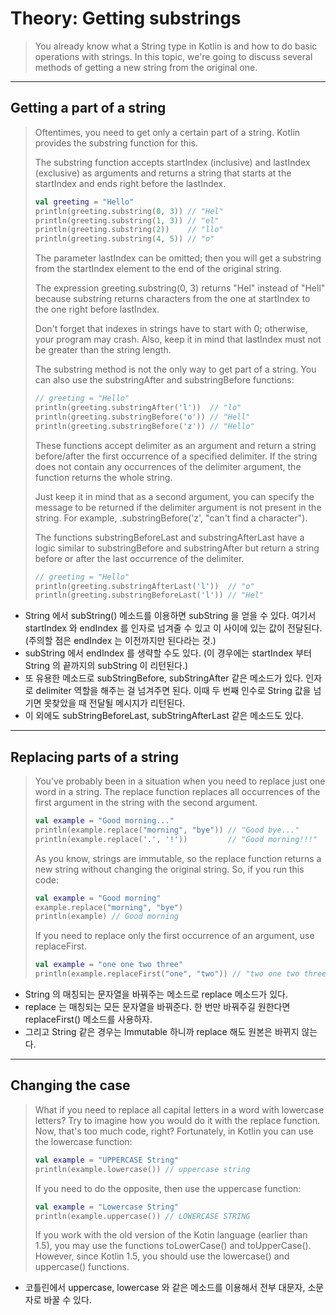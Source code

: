 # Theory: Getting substrings

> You already know what a String type in Kotlin is and how to do basic operations with strings. In this topic, we're going to discuss several methods of getting a new string from the original one.

***

## Getting a part of a string

> Oftentimes, you need to get only a certain part of a string. Kotlin provides the substring function for this.
>
> The substring function accepts startIndex (inclusive) and lastIndex (exclusive) as arguments and returns a string that starts at the startIndex and ends right before the lastIndex.
>
> ````kotlin
> val greeting = "Hello"
> println(greeting.substring(0, 3)) // "Hel"
> println(greeting.substring(1, 3)) // "el"
> println(greeting.substring(2))    // "llo"
> println(greeting.substring(4, 5)) // "o"
> ````
> 
> The parameter lastIndex can be omitted; then you will get a substring from the startIndex element to the end of the original string.
>
> The expression greeting.substring(0, 3) returns "Hel" instead of "Hell" because substring returns characters from the one at startIndex to the one right before lastIndex.
>
> Don't forget that indexes in strings have to start with 0; otherwise, your program may crash. Also, keep it in mind that lastIndex must not be greater than the string length.
>
> The substring method is not the only way to get part of a string. You can also use the substringAfter and substringBefore functions:
>
> ````kotlin
> // greeting = "Hello"
> println(greeting.substringAfter('l'))  // "lo"
> println(greeting.substringBefore('o')) // "Hell"
> println(greeting.substringBefore('z')) // "Hello"
> ````
> 
> These functions accept delimiter as an argument and return a string before/after the first occurrence of a specified delimiter. If the string does not contain any occurrences of the delimiter argument, the function returns the whole string.
> 
> Just keep it in mind that as a second argument, you can specify the message to be returned if the delimiter argument is not present in the string. For example, .substringBefore('z', "can't find a character").
>
> The functions substringBeforeLast and substringAfterLast have a logic similar to substringBefore and substringAfter but return a string before or after the last occurrence of the delimiter.
>
> ````kotlin
> // greeting = "Hello"
> println(greeting.substringAfterLast('l'))  // "o"
> println(greeting.substringBeforeLast('l')) // "Hel"
> ````

- String 에서 subString() 메소드를 이용하면 subString 을 얻을 수 있다. 여기서 startIndex 와 endIndex 를 인자로 넘겨줄 수 있고 이 사이에 있는 값이 전달된다. (주의할 점은 endIndex 는 이전까지만 된다라는 것.)
- subString 에서 endIndex 를 생략할 수도 있다. (이 경우에는 startIndex 부터 String 의 끝까지의 subString 이 리턴된다.)
- 또 유용한 메소드로 subStringBefore, subStringAfter 같은 메소드가 있다. 인자로 delimiter 역할을 해주는 걸 넘겨주면 된다. 이때 두 번째 인수로 String 값을 넘기면 못찾았을 때 전달될 메시지가 리턴된다. 
- 이 외에도 subStringBeforeLast, subStringAfterLast 같은 메소드도 있다.

***

## Replacing parts of a string

> You've probably been in a situation when you need to replace just one word in a string. The replace function replaces all occurrences of the first argument in the string with the second argument.
>
> ```kotlin
> val example = "Good morning..."
> println(example.replace("morning", "bye")) // "Good bye..."
> println(example.replace('.', '!'))         // "Good morning!!!"
> ```
> 
> As you know, strings are immutable, so the replace function returns a new string without changing the original string. So, if you run this code:
>
> ```kotlin
> val example = "Good morning"    
> example.replace("morning", "bye")
> println(example) // Good morning
> ```
> 
> If you need to replace only the first occurrence of an argument, use replaceFirst.
>
> ```kotlin
> val example = "one one two three"
> println(example.replaceFirst("one", "two")) // "two one two three"
> ```

- String 의 매칭되는 문자열을 바꿔주는 메소드로 replace 메소드가 있다.
- replace 는 매칭되는 모든 문자열을 바꿔준다. 한 번만 바꿔주길 원한다면 replaceFirst() 메소드를 사용하자.
- 그리고 String 같은 경우는 Immutable 하니까 replace 해도 원본은 바뀌지 않는다.

***

## Changing the case

> What if you need to replace all capital letters in a word with lowercase letters? Try to imagine how you would do it with the replace function. Now, that's too much code, right? Fortunately, in Kotlin you can use the lowercase function:
>
> ```kotlin
> val example = "UPPERCASE String"
> println(example.lowercase()) // uppercase string
> ```
> 
> If you need to do the opposite, then use the uppercase function:
>
> ```kotlin
> val example = "Lowercase String"
> println(example.uppercase()) // LOWERCASE STRING
> ```
> 
> If you work with the old version of the Kotin language (earlier than 1.5), you may use the functions toLowerCase() and toUpperCase(). However, since Kotlin 1.5, you should use the lowercase() and uppercase() functions.

- 코틀린에서 uppercase, lowercase 와 같은 메소드를 이용해서 전부 대문자, 소문자로 바꿀 수 있다.



